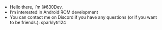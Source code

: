 -  Hello there, I’m @630Dev. 
-  I’m interested in Android ROM development
-  You can contact me on Discord if you have any questions (or if you want to be friends.): sparklytr124
<!---
630Dev/630Dev is a ✨ special ✨ repository because its `README.md` (this file) appears on your GitHub profile.
You can click the Preview link to take a look at your changes.
--->
